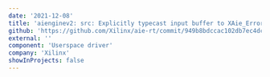 ```yaml
---
date: '2021-12-08'
title: 'aienginev2: src: Explicitly typecast input buffer to XAie_ErrorPayload struct'
github: 'https://github.com/Xilinx/aie-rt/commit/949b8bdccac102db7ec4dc342b9714fc93b29e26'
external: ''
component: 'Userspace driver'
company: 'Xilinx'
showInProjects: false
---
```


